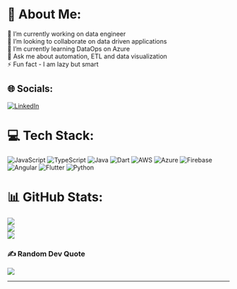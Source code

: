 # 💫 About Me:
🔭 I’m currently working on data engineer<br>👯 I’m looking to collaborate on data driven applications<br>🤝 I’m currently learning DataOps on Azure<br>💬 Ask me about automation, ETL and data visualization<br>⚡ Fun fact - I am lazy but smart



## 🌐 Socials:
[![LinkedIn](https://img.shields.io/badge/LinkedIn-%230077B5.svg?logo=linkedin&logoColor=white)](https://www.linkedin.com/in/muneeb-ul-hassan-26bb37130/)

# 💻 Tech Stack:
![JavaScript](https://img.shields.io/badge/javascript-%23323330.svg?style=for-the-badge&logo=javascript&logoColor=%23F7DF1E) ![TypeScript](https://img.shields.io/badge/typescript-%23007ACC.svg?style=for-the-badge&logo=typescript&logoColor=white) ![Java](https://img.shields.io/badge/java-%23ED8B00.svg?style=for-the-badge&logo=java&logoColor=white) ![Dart](https://img.shields.io/badge/dart-%230175C2.svg?style=for-the-badge&logo=dart&logoColor=white) ![AWS](https://img.shields.io/badge/AWS-%23FF9900.svg?style=for-the-badge&logo=amazon-aws&logoColor=white) ![Azure](https://img.shields.io/badge/azure-%230072C6.svg?style=for-the-badge&logo=azure-devops&logoColor=white) ![Firebase](https://img.shields.io/badge/firebase-%23039BE5.svg?style=for-the-badge&logo=firebase) ![Angular](https://img.shields.io/badge/angular-%23DD0031.svg?style=for-the-badge&logo=angular&logoColor=white) ![Flutter](https://img.shields.io/badge/Flutter-%2302569B.svg?style=for-the-badge&logo=Flutter&logoColor=white) ![Python](https://img.shields.io/badge/python-6DA55F?style=for-the-badge&logo=python&logoColor=white)
# 📊 GitHub Stats:
![](https://github-readme-stats.vercel.app/api?username=mh8633b&theme=radical&hide_border=true&include_all_commits=true&count_private=true)<br/>
![](https://github-readme-streak-stats.herokuapp.com/?user=mh8633b&theme=radical&hide_border=true)<br/>
![](https://github-readme-stats.vercel.app/api/top-langs/?username=mh8633b&theme=radical&hide_border=true&include_all_commits=true&count_private=true&layout=compact)

### ✍️ Random Dev Quote
![](https://quotes-github-readme.vercel.app/api?type=horizontal&theme=radical)

---
<!-- Proudly created with GPRM ( https://gprm.itsvg.in ) -->
